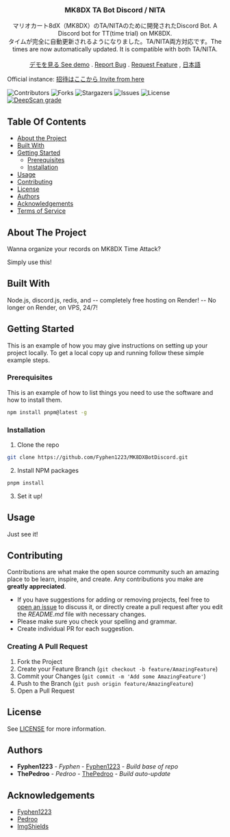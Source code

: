 <br/>
<p align="center">
  <h3 align="center">MK8DX TA Bot Discord / NITA</h3>

  <p align="center">
    マリオカート8dX（MK8DX）のTA/NITAのために開発されたDiscord Bot. A Discord bot for TT(time trial) on MK8DX.
    <br/>タイムが完全に自動更新されるようになりました。TA/NITA両方対応です。The times are now automatically updated. It is compatible with both TA/NITA.
    <br/>
    <br/>
    <a href="https://discord.com/api/oauth2/authorize?client_id=1197118650046492702&permissions=1067299687424&scope=bot+applications.commands">デモを見る See demo</a>
    .
    <a href="https://github.com/Fyphen1223/MK8DX-TA-Bot-Discord/issues">Report Bug</a>
    .
    <a href="https://github.com/Fyphen1223/MK8DX-TA-Bot-Discord/issues">Request Feature</a>
    ,
    <a href="https://github.com/Fyphen1223/MK8DX-TA-Bot-Discord/blob/main/README-ja.md">日本語</a>
    
  </p>
</p>

Official instance: [招待はここから Invite from here](https://discord.com/api/oauth2/authorize?client_id=1197118650046492702&permissions=1067299687424&scope=bot+applications.commands)

![Contributors](https://img.shields.io/github/contributors/Fyphen1223/MK8DX-TA-Bot-Discord?color=dark-green) ![Forks](https://img.shields.io/github/forks/Fyphen1223/MK8DX-TA-Bot-Discord?style=social) ![Stargazers](https://img.shields.io/github/stars/Fyphen1223/MK8DX-TA-Bot-Discord?style=social) ![Issues](https://img.shields.io/github/issues/Fyphen1223/MK8DX-TA-Bot-Discord) ![License](https://img.shields.io/github/license/Fyphen1223/MK8DX-TA-Bot-Discord) [![DeepScan grade](https://deepscan.io/api/teams/23064/projects/26359/branches/836702/badge/grade.svg)](https://deepscan.io/dashboard#view=project&tid=23064&pid=26359&bid=836702)

## Table Of Contents

* [About the Project](#about-the-project)
* [Built With](#built-with)
* [Getting Started](#getting-started)
  * [Prerequisites](#prerequisites)
  * [Installation](#installation)
* [Usage](#usage)
* [Contributing](#contributing)
* [License](#license)
* [Authors](#authors)
* [Acknowledgements](#acknowledgements)
* [Terms of Service](./terms-of-service.md)

## About The Project

Wanna organize your records on MK8DX Time Attack?

Simply use this!

## Built With

Node.js, discord.js, redis, and -- completely free hosting on Render! -- No longer on Render, on VPS, 24/7!

## Getting Started

This is an example of how you may give instructions on setting up your project locally.
To get a local copy up and running follow these simple example steps.

### Prerequisites

This is an example of how to list things you need to use the software and how to install them.

```sh
npm install pnpm@latest -g
```

### Installation

1. Clone the repo

```sh
git clone https://github.com/Fyphen1223/MK8DXBotDiscord.git
```

2. Install NPM packages

```sh
pnpm install
```

3. Set it up!

## Usage

Just see it!

## Contributing

Contributions are what make the open source community such an amazing place to be learn, inspire, and create. Any contributions you make are **greatly appreciated**.
* If you have suggestions for adding or removing projects, feel free to [open an issue](https://github.com/Fyphen1223/MK8DXBotDiscord/issues/new) to discuss it, or directly create a pull request after you edit the *README.md* file with necessary changes.
* Please make sure you check your spelling and grammar.
* Create individual PR for each suggestion.

### Creating A Pull Request

1. Fork the Project
2. Create your Feature Branch (`git checkout -b feature/AmazingFeature`)
3. Commit your Changes (`git commit -m 'Add some AmazingFeature'`)
4. Push to the Branch (`git push origin feature/AmazingFeature`)
5. Open a Pull Request

## License

See [LICENSE](https://github.com/Fyphen1223/MK8DXBotDiscord/blob/main/LICENSE) for more information.

## Authors

* **Fyphen1223** - *Fyphen* - [Fyphen1223](https://github.com/Fyphen1223) - *Build base of repo*
* **ThePedroo** - *Pedroo* - [ThePedroo](https://github.com/ThePedroo) - *Build auto-update*

## Acknowledgements

* [Fyphen1223](https://github.com/Fyphen1223)
* [Pedroo](https://github.com/Thepedroo)
* [ImgShields](https://shields.io/)
